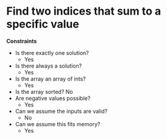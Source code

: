 # Find two indices that sum to a specific value


**Constraints**

* Is there exactly one solution?
   * Yes
* Is there always a solution?
   * Yes
* Is the array an array of ints?
   * Yes
* Is the array sorted? No
* Are negative values possible?
   * Yes
* Can we assume the inputs are valid?
   * No
* Can we assume this fits memory?
   * Yes
   

